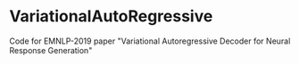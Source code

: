 # VariationalAutoRegressive
Code for EMNLP-2019 paper "Variational Autoregressive Decoder for Neural Response Generation"
